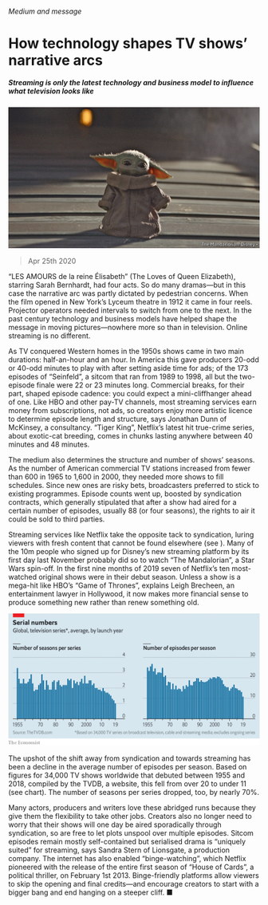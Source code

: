 ###### Medium and message

# How technology shapes TV shows’ narrative arcs 

##### Streaming is only the latest technology and business model to influence what television looks like 

![image](images/20200425_WBP502.jpg) 

> Apr 25th 2020 

“LES AMOURS de la reine Élisabeth” (The Loves of Queen Elizabeth), starring Sarah Bernhardt, had four acts. So do many dramas—but in this case the narrative arc was partly dictated by pedestrian concerns. When the film opened in New York’s Lyceum theatre in 1912 it came in four reels. Projector operators needed intervals to switch from one to the next. In the past century technology and business models have helped shape the message in moving pictures—nowhere more so than in television. Online streaming is no different. 

 As TV conquered Western homes in the 1950s shows came in two main durations: half-an-hour and an hour. In America this gave producers 20-odd or 40-odd minutes to play with after setting aside time for ads; of the 173 episodes of “Seinfeld”, a sitcom that ran from 1989 to 1998, all but the two-episode finale were 22 or 23 minutes long. Commercial breaks, for their part, shaped episode cadence: you could expect a mini-cliffhanger ahead of one. Like HBO and other pay-TV channels, most streaming services earn money from subscriptions, not ads, so creators enjoy more artistic licence to determine episode length and structure, says Jonathan Dunn of McKinsey, a consultancy. “Tiger King”, Netflix’s latest hit true-crime series, about exotic-cat breeding, comes in chunks lasting anywhere between 40 minutes and 48 minutes.


 The medium also determines the structure and number of shows’ seasons. As the number of American commercial TV stations increased from fewer than 600 in 1965 to 1,600 in 2000, they needed more shows to fill schedules. Since new ones are risky bets, broadcasters preferred to stick to existing programmes. Episode counts went up, boosted by syndication contracts, which generally stipulated that after a show had aired for a certain number of episodes, usually 88 (or four seasons), the rights to air it could be sold to third parties.

Streaming services like Netflix take the opposite tack to syndication, luring viewers with fresh content that cannot be found elsewhere (see ). Many of the 10m people who signed up for Disney’s new streaming platform by its first day last November probably did so to watch “The Mandalorian”, a Star Wars spin-off. In the first nine months of 2019 seven of Netflix’s ten most-watched original shows were in their debut season. Unless a show is a mega-hit like HBO’s “Game of Thrones”, explains Leigh Brecheen, an entertainment lawyer in Hollywood, it now makes more financial sense to produce something new rather than renew something old. 

![image](images/20200425_WBC294.png) 


The upshot of the shift away from syndication and towards streaming has been a decline in the average number of episodes per season. Based on figures for 34,000 TV shows worldwide that debuted between 1955 and 2018, compiled by the TVDB, a website, this fell from over 20 to under 11 (see chart). The number of seasons per series dropped, too, by nearly 70%. 

Many actors, producers and writers love these abridged runs because they give them the flexibility to take other jobs. Creators also no longer need to worry that their shows will one day be aired sporadically through syndication, so are free to let plots unspool over multiple episodes. Sitcom episodes remain mostly self-contained but serialised drama is “uniquely suited” for streaming, says Sandra Stern of Lionsgate, a production company. The internet has also enabled “binge-watching”, which Netflix pioneered with the release of the entire first season of “House of Cards”, a political thriller, on February 1st 2013. Binge-friendly platforms allow viewers to skip the opening and final credits—and encourage creators to start with a bigger bang and end hanging on a steeper cliff. ■

